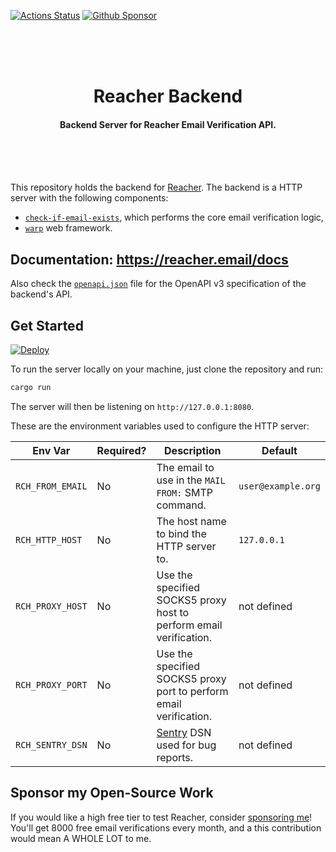 [![Actions Status](https://github.com/reacherhq/backend/workflows/pr/badge.svg)](https://github.com/reacherhq/backend/actions)
[![Github Sponsor](https://img.shields.io/static/v1?label=Sponsor&message=%E2%9D%A4&logo=GitHub&link=https://github.com/sponsors/amaurymartiny)](https://github.com/sponsors/amaurymartiny)

<br /><br /><br />

<h1 align="center">Reacher Backend</h1>
<h4 align="center">Backend Server for Reacher Email Verification API.</h4>

<br /><br /><br />

This repository holds the backend for [Reacher](https://reacher.email). The backend is a HTTP server with the following components:

-   [`check-if-email-exists`](https://github.com/amaurymartiny/check-if-email-exists), which performs the core email verification logic,
-   [`warp`](https://github.com/seanmonstar/warp) web framework.

## Documentation: https://reacher.email/docs

Also check the [`openapi.json`](./openapi.json) file for the OpenAPI v3 specification of the backend's API.

## Get Started

[![Deploy](https://www.herokucdn.com/deploy/button.svg)](https://heroku.com/deploy?template=https://github.com/reacherhq/backend)

To run the server locally on your machine, just clone the repository and run:

```bash
cargo run
```

The server will then be listening on `http://127.0.0.1:8080`.

These are the environment variables used to configure the HTTP server:

| Env Var          | Required? | Description                                                        | Default            |
| ---------------- | --------- | ------------------------------------------------------------------ | ------------------ |
| `RCH_FROM_EMAIL` | No        | The email to use in the `MAIL FROM:` SMTP command.                 | `user@example.org` |
| `RCH_HTTP_HOST`  | No        | The host name to bind the HTTP server to.                          | `127.0.0.1`        |
| `RCH_PROXY_HOST` | No        | Use the specified SOCKS5 proxy host to perform email verification. | not defined        |
| `RCH_PROXY_PORT` | No        | Use the specified SOCKS5 proxy port to perform email verification. | not defined        |
| `RCH_SENTRY_DSN` | No        | [Sentry](https://sentry.io) DSN used for bug reports.              | not defined        |

## Sponsor my Open-Source Work

If you would like a high free tier to test Reacher, consider [sponsoring me](https://github.com/sponsors/amaurymartiny/)! You'll get 8000 free email verifications every month, and a this contribution would mean A WHOLE LOT to me.
